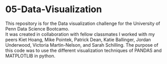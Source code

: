 # 05-Data-Visualization

This repository is for the Data visualization challenge for the University of Penn Data Science Bootcamo.  
It was created in collaboration with fellow classmates I worked with my peers Kiet Hoang, Mike Pointek, Patrick Dean, Katie Ballinger, Jordan Underwood, Victoria Martin-Nelson, and Sarah Schilling.
The purpose of this code was to use the different visualization techniques of PANDAS and MATPLOTLIB in python.  
